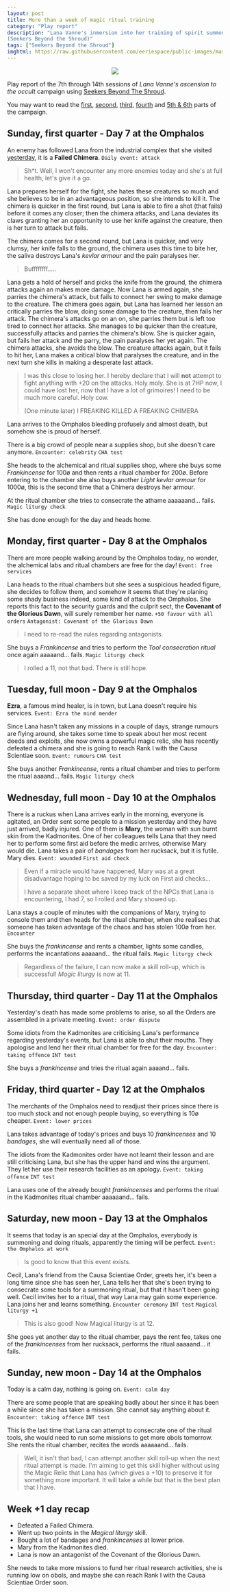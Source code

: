 ```yaml
---
layout: post
title: More than a week of magic ritual training
category: "Play report"
description: "Lana Vanne's inmersion into her training of spirit summoning 
(Seekers Beyond the Shroud)" 
tags: ["Seekers Beyond the Shroud"]
imghtml: https://raw.githubusercontent.com/eeriespace/public-images/master/20200326-play-report-sinister-industrial-complex/sinister-industrial-complex.jpg
---
```


<p align="center"><img src="https://cf.geekdo-images.com/imagepage/img/vCCTcQIpUI_zUrLlI1rmMlF5a8M=/fit-in/900x600/filters:no_upscale()/pic5149175.jpg"></p>


Play report of the 7th through 14th sessions of *Lana Vanne's ascension to the
occult* campaign using [Seekers Beyond The
Shroud](https://blackoathgames.com/seekers-beyond-the-shroud).

You may want to read the 
[first]({{site.baseurl}}/2020/02/25/play-report-burning-spices/),
[second]({{site.baseurl}}/2020/02/27/play-report-the-egyptian-amulet/), 
[third]({{site.baseurl}}/2020/03/11/play-report-the-poison-research-lab/),
[fourth]({{site.baseurl}}/2020/03/25/play-report-vice-and-virtue-tea-shop/) and 
[5th &
6th]({{site.baseurl}}/2020/03/26/play-report-the-sinister-industrial-complex) 
 parts of the campaign. 

## Sunday, first quarter - Day 7 at the Omphalos

An enemy has followed Lana from the industrial complex that she visited
[yesterday]({{site.baseurl}}/2020/03/26/play-report-the-sinister-industrial-complex),
it is a **Failed Chimera**. ``Daily event: attack``

> Sh*t. Well, I won't encounter any more enemies today and she's at full
> health, let's give it a go.

Lana prepares herself for the fight, she hates these creatures so much and she
believes to be in an advantageous position, so she intends to kill it. The
chimera is quicker in the first round, but Lana is able to fire a shot (that
fails) before it comes any closer; then the chimera attacks, and Lana deviates
its claws granting her an opportunity to use her knife against the creature,
then is her turn to attack but fails.

The chimera comes for a second round, but Lana is quicker, and very clumsy, her
knife falls to the ground, the chimera uses this time to bite her, the saliva
destroys Lana's *kevlar armour* and the pain paralyses her.

> Buffffffff.....

Lana gets a hold of herself and picks the knife from the ground, the chimera
attacks again an makes more damage. Now Lana is armed again, she parries the
chimera's attack, but fails to connect her swing to make damage to the
creature. The chimera goes again, but Lana has learned her lesson an critically
parries the blow, doing some damage to the creature, then fails her attack. The
chimera's attacks go on an on, she parries them but is left too tired to
connect her attacks. She manages to be quicker than the creature, successfully
attacks and parries the chimera's blow. She is quicker again, but fails her
attack and the parry, the pain paralyses her yet again. The chimera attacks,
she avoids the blow. The creature attacks again, but it fails to hit her, Lana
makes a critical blow that paralyses the creature, and in the next turn she
kills in making a desperate last attack.

> I was this close to losing her. I hereby declare that I will **not** attempt
> to fight anything with +20 on the attacks. Holy moly. She is at 7HP now, I
> could have lost her, now that I have a lot of grimoires! I need to be much
> more careful. Holy cow.
>
> (One minute later) I FREAKING KILLED A FREAKING CHIMERA

Lana arrives to the Omphalos bleeding profusely and almost death, but somehow
she is proud of herself.

There is a big crowd of people near a supplies shop, but she doesn't care
anymore. ``Encounter: celebrity`` ``CHA test``

She heads to the alchemical and ritual supplies shop, where she buys some
*Frankincense* for 100ø and then rents a ritual chamber for 200ø. Before
entering to the chamber she also buys another *Light kevlar armour* for 1000ø,
this is the second time that a Chimera destroys her armour.

At the ritual chamber she tries to consecrate the athame
aaaaaand... fails. ``Magic liturgy check``

She has done enough for the day and heads home.

## Monday, first quarter - Day 8 at the Omphalos

There are more people walking around by the Omphalos today, no wonder, the
alchemical labs and ritual chambers are free for the day! ``Event: free
services``

Lana heads to the ritual chambers but she sees a suspicious headed figure, she
decides to follow them, and somehow it seems that they're planing some shady
business indeed, some kind of attack to the Omphalos. She reports this fact to
the security guards and the culprit sect, the **Covenant of the Glorious
Dawn**, will surely remember her name. ``+50 favour with all orders``
``Antagonist: Covenant of the Glorious Dawn``

> I need to re-read the rules regarding antagonists.

She buys a *Frankincense* and tries to perform the *Tool consecration ritual*
once again aaaaand... fails. ``Magic liturgy check``

> I rolled a 11, not that bad. There is still hope.

## Tuesday, full moon - Day 9 at the Omphalos

**Ezra**, a famous mind healer, is in town, but Lana doesn't require his
services. ``Event: Ezra the mind mender``

Since Lana hasn't taken any missions in a couple of days, strange rumours are
flying around, she takes some time to speak about her most recent deeds and
exploits, she now owns a powerful magic relic, she has recently defeated a
chimera and she is going to reach Rank I with the Causa Scientiae
soon. ``Event: rumours`` ``CHA test``

She buys another *Frankincense*, rents a ritual chamber and tries to perform
the ritual aaaand... fails. ``Magic liturgy check``

## Wednesday, full moon - Day 10 at the Omphalos

There is a ruckus when Lana arrives early in the morning, everyone is agitated,
an Order sent some people to a mission yesterday and they have just arrived,
badly injured. One of them is **Mary**, the woman with sun burnt skin from the
Kadmonites. One of her colleagues tells Lana that they need her to perform some
first aid before the medic arrives, otherwise Mary would die. Lana takes a pair
of *bandages* from her rucksack, but it is futile. Mary dies. ``Event:
wounded`` ``First aid check``

> Even if a miracle would have happened, Mary was at a great disadvantage
> hoping to be saved by my luck on First aid checks...
>
> I have a separate sheet where I keep track of the NPCs that Lana is
> encountering, I had 7, so I rolled and Mary showed up.

Lana stays a couple of minutes with the companions of Mary, trying to console
them and then heads for the ritual chamber, when she realises that someone has
taken advantage of the chaos and has stolen 100ø from her. ``Encounter``

She buys the *frankincense* and rents a chamber, lights some candles, performs
the incantations aaaaand... the ritual fails. ``Magic liturgy check``

> Regardless of the failure, I can now make a skill roll-up, which is
> successful! *Magic liturgy* is now at 11.

## Thursday, third quarter - Day 11 at the Omphalos

Yesterday's death has made some problems to arise, so all the Orders are
assembled in a private meeting. ``Event: order dispute``

Some idiots from the Kadmonites are criticising Lana's performance regarding
yesterday's events, but Lana is able to shut their mouths. They apologise and
lend her their ritual chamber for free for the day. ``Encounter: taking
offence``  ``INT test``

She buys a *frankincense* and tries the ritual again aaaand... fails.

## Friday, third quarter - Day 12 at the Omphalos

The merchants of the Omphalos need to readjust their prices since there is too
much stock and not enough people buying, so everything is 10ø cheaper. ``Event:
lower prices`` 

Lana takes advantage of today's prices and buys 10 *frankincenses* and 10
*bandages*, she will eventually need all of those.

The idiots from the Kadmonites order have not learnt their lesson and are still
criticising Lana, but she has the upper hand and wins the argument. They let
her use their research facilities as an apology. ``Event: taking offence``
``INT test`` 

Lana uses one of the already bought *frankincenses* and performs the ritual in
the Kadmonites ritual chamber aaaaaand... fails.

## Saturday, new moon - Day 13 at the Omphalos

It seems that today is an special day at the Omphalos, everybody is summoning
and doing rituals, apparently the timing will be perfect. ``Event: the Omphalos
at work``

> Is good to know that this event exists.

Cecil, Lana's friend from the Causa Scientiae Order, greets her, it's been a
long time since she has seen her, Lana tells her that she's been trying to
consecrate some tools for a summoning ritual, but that it hasn't been going
well. Cecil invites her to a ritual, that way Lana may gain some
experience. Lana joins her and learns something. ``Encounter ceremony``
``INT test`` ``Magical liturgy +1``

> This is also good! Now Magical liturgy is at 12.

She goes yet another day to the ritual chamber, pays the rent fee, takes one of
the *frankincenses* from her rucksack, performs the ritual aaaaand... it fails.

## Sunday, new moon - Day 14 at the Omphalos

Today is a calm day, nothing is going on. ``Event: calm day``

There are some people that are speaking badly about her since it has been a
while since she has taken a mission. She cannot say anything about
it. ``Encounter: taking offence`` ``INT test``

This is the last time that Lana can attempt to consecrate one of the ritual
tools, she would need to run some missions to get more obols tomorrow. She
rents the ritual chamber, recites the words aaaaaand... fails.

> Well, it isn't that bad, I can attempt another skill roll-up when the next
> ritual attempt is made. I'm aiming to get this skill higher without
> using the Magic Relic that Lana has (which gives a +10) to preserve it for
> something more important. It will take a while but that is the best plan that
> I have.

## Week +1 day recap

* Defeated a Failed Chimera.
* Went up two points in the *Magical liturgy* skill.
* Bought a lot of bandages and  *frankincenses* at lower price.
* Mary from the Kadmonites died.
* Lana is now an antagonist of the Covenant of the Glorious Dawn.

She needs to take more missions to fund her ritual research activities, she is
running low on obols, and maybe she can reach Rank I with the Causa Scientiae
Order soon.
